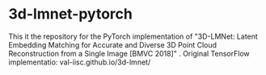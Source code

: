 # 3d-lmnet-pytorch
This it the repository for the PyTorch implementation of "3D-LMNet: Latent Embedding Matching for Accurate and Diverse 3D Point Cloud Reconstruction from a Single Image [BMVC 2018]" . Original TensorFlow implementatio: val-iisc.github.io/3d-lmnet/
